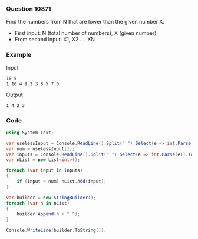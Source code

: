 ### Question 10871
Find the numbers from N that are lower than the given number X.

- First input: N (total number of numbers), X (given number)
- From second input: X1, X2 .... XN

### Example
Input
```
10 5
1 10 4 9 2 3 8 5 7 6
```
Output
```
1 4 2 3
```
### Code
```c#
using System.Text;

var uselessInput = Console.ReadLine().Split(" ").Select(e => int.Parse(e)).ToList();
var num = uselessInput[1];
var inputs = Console.ReadLine().Split(" ").Select(e => int.Parse(e)).ToList();
var nList = new List<int>();

foreach (var input in inputs)
{
    if (input < num) nList.Add(input);
}

var builder = new StringBuilder();
foreach (var n in nList)
{
    builder.Append(n + " ");
}

Console.WriteLine(builder.ToString());
```
